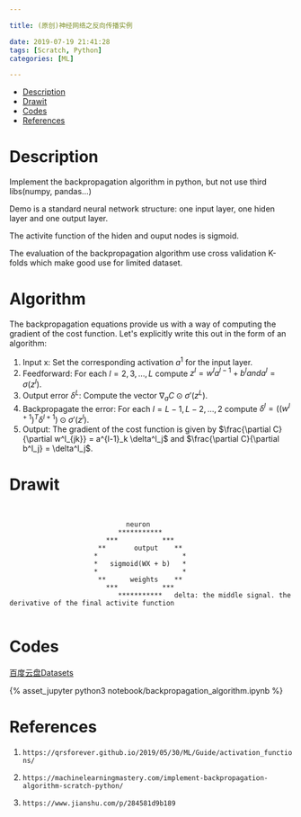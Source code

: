 ```yaml
---

title: (原创)神经网络之反向传播实例

date: 2019-07-19 21:41:28
tags: [Scratch, Python]
categories: [ML]

---
```


<!-- vim-markdown-toc GFM -->

* [Description](#description)
* [Drawit](#drawit)
* [Codes](#codes)
* [References](#references)

<!-- vim-markdown-toc -->

<!-- more -->

# Description

Implement the backpropagation algorithm in python, but not use third libs(numpy, pandas...)

Demo is a standard neural network structure: one input layer, one hiden layer and one output layer.

The activite function of the hiden and ouput nodes is sigmoid.

The evaluation of the backpropagation algorithm use cross validation K-folds which make good use for limited dataset.

# Algorithm

The backpropagation equations provide us with a way of computing the gradient of the cost function. Let's explicitly write this out in the form of an algorithm:

1. Input x: Set the corresponding activation $a^1$ for the input layer.
2. Feedforward: For each $l = 2, 3, \ldots, L$ compute $z^l=w^la^{l−1}+b^l and a^l=\sigma(z^l)$.
3. Output error $\delta^L$: Compute the vector $\nabla_a C \odot \sigma'(z^L)$.
4. Backpropagate the error: For each $l = L-1, L-2, \ldots, 2$ compute $\delta^{l} = ((w^{l+1})^T \delta^{l+1}) \odot \sigma'(z^{l})$.
5. Output: The gradient of the cost function is given by $\frac{\partial C}{\partial w^l_{jk}} = a^{l-1}_k \delta^l_j$ and $\frac{\partial C}{\partial b^l_j} = \delta^l_j$.


# Drawit

```


                             neuron
                           ***********
                        ***           ***
                      **       output    **
                     *                     *
                     *   sigmoid(WX + b)   *
                     *                     *
                      **      weights    **
                        ***           ***
                           ***********   delta: the middle signal. the derivative of the final activite function


```

# Codes

[百度云盘Datasets](https://pan.baidu.com/s/1gAFZ9gSf4pHJBt5W6_PgPQ "提取码: gxk4")

{% asset_jupyter python3 notebook/backpropagation_algorithm.ipynb %}


# References

1. `https://qrsforever.github.io/2019/05/30/ML/Guide/activation_functions/`

2. `https://machinelearningmastery.com/implement-backpropagation-algorithm-scratch-python/`

3. `https://www.jianshu.com/p/284581d9b189`
